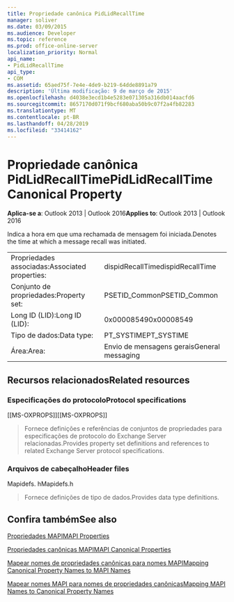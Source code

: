 ```yaml
---
title: Propriedade canônica PidLidRecallTime
manager: soliver
ms.date: 03/09/2015
ms.audience: Developer
ms.topic: reference
ms.prod: office-online-server
localization_priority: Normal
api_name:
- PidLidRecallTime
api_type:
- COM
ms.assetid: 65aed75f-7e4e-4de9-b219-64dde8891a79
description: 'Última modificação: 9 de março de 2015'
ms.openlocfilehash: d4038e3ecd1b4e5283e071305a316db014aacfd6
ms.sourcegitcommit: 8657170d071f9bcf680aba50b9c07f2a4fb82283
ms.translationtype: MT
ms.contentlocale: pt-BR
ms.lasthandoff: 04/28/2019
ms.locfileid: "33414162"
---
```

# <a name="pidlidrecalltime-canonical-property"></a><span data-ttu-id="41975-103">Propriedade canônica PidLidRecallTime</span><span class="sxs-lookup"><span data-stu-id="41975-103">PidLidRecallTime Canonical Property</span></span>

  
  
<span data-ttu-id="41975-104">**Aplica-se a**: Outlook 2013 | Outlook 2016</span><span class="sxs-lookup"><span data-stu-id="41975-104">**Applies to**: Outlook 2013 | Outlook 2016</span></span> 
  
<span data-ttu-id="41975-105">Indica a hora em que uma rechamada de mensagem foi iniciada.</span><span class="sxs-lookup"><span data-stu-id="41975-105">Denotes the time at which a message recall was initiated.</span></span>
  
|||
|:-----|:-----|
|<span data-ttu-id="41975-106">Propriedades associadas:</span><span class="sxs-lookup"><span data-stu-id="41975-106">Associated properties:</span></span>  <br/> |<span data-ttu-id="41975-107">dispidRecallTime</span><span class="sxs-lookup"><span data-stu-id="41975-107">dispidRecallTime</span></span>  <br/> |
|<span data-ttu-id="41975-108">Conjunto de propriedades:</span><span class="sxs-lookup"><span data-stu-id="41975-108">Property set:</span></span>  <br/> |<span data-ttu-id="41975-109">PSETID_Common</span><span class="sxs-lookup"><span data-stu-id="41975-109">PSETID_Common</span></span>  <br/> |
|<span data-ttu-id="41975-110">Long ID (LID):</span><span class="sxs-lookup"><span data-stu-id="41975-110">Long ID (LID):</span></span>  <br/> |<span data-ttu-id="41975-111">0x00008549</span><span class="sxs-lookup"><span data-stu-id="41975-111">0x00008549</span></span>  <br/> |
|<span data-ttu-id="41975-112">Tipo de dados:</span><span class="sxs-lookup"><span data-stu-id="41975-112">Data type:</span></span>  <br/> |<span data-ttu-id="41975-113">PT_SYSTIME</span><span class="sxs-lookup"><span data-stu-id="41975-113">PT_SYSTIME</span></span>  <br/> |
|<span data-ttu-id="41975-114">Área:</span><span class="sxs-lookup"><span data-stu-id="41975-114">Area:</span></span>  <br/> |<span data-ttu-id="41975-115">Envio de mensagens gerais</span><span class="sxs-lookup"><span data-stu-id="41975-115">General messaging</span></span>  <br/> |
   
## <a name="related-resources"></a><span data-ttu-id="41975-116">Recursos relacionados</span><span class="sxs-lookup"><span data-stu-id="41975-116">Related resources</span></span>

### <a name="protocol-specifications"></a><span data-ttu-id="41975-117">Especificações do protocolo</span><span class="sxs-lookup"><span data-stu-id="41975-117">Protocol specifications</span></span>

<span data-ttu-id="41975-118">[[MS-OXPROPS]]</span><span class="sxs-lookup"><span data-stu-id="41975-118">[[MS-OXPROPS]]</span></span> 
  
> <span data-ttu-id="41975-119">Fornece definições e referências de conjuntos de propriedades para especificações de protocolo do Exchange Server relacionadas.</span><span class="sxs-lookup"><span data-stu-id="41975-119">Provides property set definitions and references to related Exchange Server protocol specifications.</span></span>
    
### <a name="header-files"></a><span data-ttu-id="41975-120">Arquivos de cabeçalho</span><span class="sxs-lookup"><span data-stu-id="41975-120">Header files</span></span>

<span data-ttu-id="41975-121">Mapidefs. h</span><span class="sxs-lookup"><span data-stu-id="41975-121">Mapidefs.h</span></span>
  
> <span data-ttu-id="41975-122">Fornece definições de tipo de dados.</span><span class="sxs-lookup"><span data-stu-id="41975-122">Provides data type definitions.</span></span>
    
## <a name="see-also"></a><span data-ttu-id="41975-123">Confira também</span><span class="sxs-lookup"><span data-stu-id="41975-123">See also</span></span>



[<span data-ttu-id="41975-124">Propriedades MAPI</span><span class="sxs-lookup"><span data-stu-id="41975-124">MAPI Properties</span></span>](mapi-properties.md)
  
[<span data-ttu-id="41975-125">Propriedades canônicas MAPI</span><span class="sxs-lookup"><span data-stu-id="41975-125">MAPI Canonical Properties</span></span>](mapi-canonical-properties.md)
  
[<span data-ttu-id="41975-126">Mapear nomes de propriedades canônicas para nomes MAPI</span><span class="sxs-lookup"><span data-stu-id="41975-126">Mapping Canonical Property Names to MAPI Names</span></span>](mapping-canonical-property-names-to-mapi-names.md)
  
[<span data-ttu-id="41975-127">Mapear nomes MAPI para nomes de propriedades canônicas</span><span class="sxs-lookup"><span data-stu-id="41975-127">Mapping MAPI Names to Canonical Property Names</span></span>](mapping-mapi-names-to-canonical-property-names.md)

